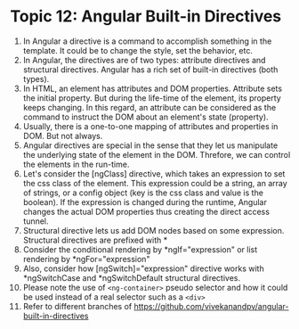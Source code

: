 # Topic 12: Angular Built-in Directives

1. In Angular a directive is a command to accomplish something in the template. It could be to change the style, set the behavior, etc.
2. In Angular, the directives are of two types: attribute directives and structural directives. Angular has a rich set of built-in directives (both types).
3. In HTML, an element has attributes and DOM properties. Attribute sets the initial property. But during the life-time of the element, its property keeps changing. In this regard, an attribute can be considered as the command to instruct the DOM about an element's state (property).
4. Usually, there is a one-to-one mapping of attributes and properties in DOM. But not always.
5. Angular directives are special in the sense that they let us manipulate the underlying state of the element in the DOM. Threfore, we can control the elements in the run-time.
6. Let's consider the [ngClass] directive, which takes an expression to set the css class of the element. This expression could be a string, an array of strings, or a config object (key is the css class and value is the boolean). If the expression is changed during the runtime, Angular changes the actual DOM properties thus creating the direct access tunnel.
7. Structural directive lets us add DOM nodes based on some expression. Structural directives are prefixed with \*
8. Consider the conditional rendering by *ngIf="expression" or list rendering by *ngFor="expression"
9. Also, consider how [ngSwitch]="expression" directive works with *ngSwitchCase and *ngSwitchDefault structural directives.
10. Please note the use of `<ng-container>` pseudo selector and how it could be used instead of a real selector such as a `<div>`
11. Refer to different branches of <https://github.com/vivekanandpv/angular-built-in-directives>
